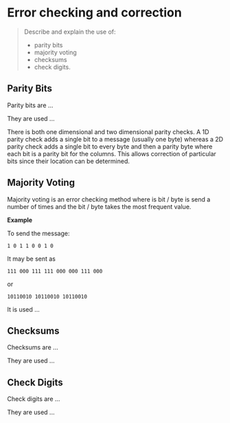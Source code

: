 # Error checking and correction

> Describe and explain the use of:
> * parity bits
> * majority voting
> * checksums
> * check digits.

## Parity Bits

Parity bits are ...

They are used ...

There is both one dimensional and two dimensional parity checks. 
A 1D parity check adds a single bit to a message (usually one byte) whereas a 2D parity check adds a single bit to every byte and then a parity byte where each bit is a parity bit for the columns. 
This allows correction of particular bits since their location can be determined.

## Majority Voting

Majority voting is an error checking method where is bit / byte is send a number of times and the bit / byte takes the most frequent value. 

**Example**

To send the message:
``` 
1 0 1 1 0 0 1 0
```

It may be sent as
```
111 000 111 111 000 000 111 000
```
or
```
10110010 10110010 10110010
```

It is used ... 

## Checksums

Checksums are ...

They are used ...

## Check Digits

Check digits are ...

They are used ...


